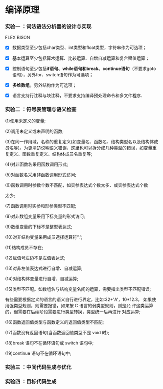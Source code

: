 # 编译原理

### 实验一 ：词法语法分析器的设计与实现
FLEX BISON

- [x] 数据类型至少包括char类型、int类型和float类型，字符串作为可选项；

- [x] 基本运算至少包括算术运算、比较运算、自增自减运算和复合赋值运算；

- [x] 控制语句至少包括**if语句、while语句和break、continue语句**（不要求goto语句），另外for、switch语句作为可选项；

- [x] **多维数组**。另外结构作为可选项；

- [x] 语言支持行注释与块注释，不要求支持编译预处理命令和多文件程序. 


### 实验二 ：符号表管理与语义检查

(1)使用未定义的变量;

(2)调用未定义或未声明的函数; 

(3)在同一作用域，名称的重复定义(如变量名、函数名、结构类型名以及结构体成员名等)。为更清楚说明语义错误，这里也可以拆分成几种类型的错误，如变量重复定义、函数重复定义、结构体成员名重复等; 

(4)对非函数名采用函数调用形式; 

(5)对函数名采用非函数调用形式访问;

(6)函数调用时参数个数不匹配，如实参表达式个数太多、或实参表达式个数

太少;

(7)函数调用时实参和形参类型不匹配; 

(8)对非数组变量采用下标变量的形式访问; 

(9)数组变量的下标不是整型表达式;

(10)对非结构变量采用成员选择运算符“.”;

(11)结构成员不存在;

(12)赋值号左边不是左值表达式; 

(13)对非左值表达式进行自增、自减运算; 

(14)对结构体变量进行自增、自减运算; 

(15)类型不匹配。如数组名与结构变量名间的运算，需要指出类型不匹配错误;

有些需要根据定义的语言的语义自行进行界定，比如:32+'A'，10*12.3， 如果使用强类型规则，则需要报错，如果按 C 语言的弱类型规则，则是允 许这类运算的，但需要在后续阶段需要进行类型转换，类型统一后再进行 对应运算;

(16)函数返回值类型与函数定义的返回值类型不匹配;

(17)函数没有返回语句(当函数返回值类型不是 void 时);

(18)break 语句不在循环语句或 switch 语句中;

(19)continue 语句不在循环语句中;

### 实验三 ：中间代码生成与优化

### 实验四 ：目标代码生成

